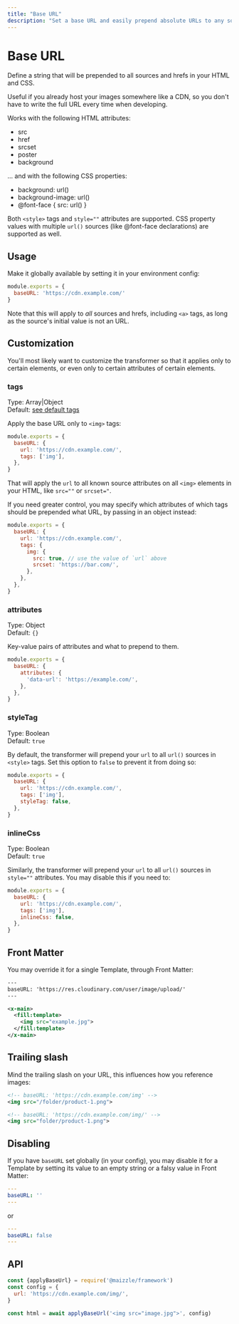 ```yaml
---
title: "Base URL"
description: "Set a base URL and easily prepend absolute URLs to any source in your HTML emails"
---
```


# Base URL

Define a string that will be prepended to all sources and hrefs in your HTML and CSS.

Useful if you already host your images somewhere like a CDN, so you don't have to write the full URL every time when developing.

Works with the following HTML attributes:

- src
- href
- srcset
- poster
- background

... and with the following CSS properties:

- <span class="text-sm font-mono">background: url()</span>
- <span class="text-sm font-mono">background-image: url()</span>
- <span class="text-sm font-mono">@font-face { src: url() }</span>

Both `<style>` tags and `style=""` attributes are supported. CSS property values with multiple `url()` sources (like @font-face declarations) are supported as well.

## Usage

Make it globally available by setting it in your environment config:

<code-sample title="config.js">

  ```js
  module.exports = {
    baseURL: 'https://cdn.example.com/'
  }
  ```

</code-sample>

<alert type="danger">Note that this will apply to _all_ sources and hrefs, including `<a>` tags, as long as the source's initial value is not an URL.</alert>

## Customization

You'll most likely want to customize the transformer so that it applies only to certain elements, or even only to certain attributes of certain elements.

### tags

Type: Array|Object\
Default: [see default tags](https://github.com/posthtml/posthtml-base-url/blob/main/lib/index.js)

Apply the base URL only to `<img>` tags:

<code-sample title="config.js">

  ```js
  module.exports = {
    baseURL: {
      url: 'https://cdn.example.com/',
      tags: ['img'],
    },
  }
  ```

</code-sample>

That will apply the `url` to all known source attributes on all `<img>` elements in your HTML, like `src=""` or `srcset="`.

If you need greater control, you may specify which attributes of which tags should be prepended what URL, by passing in an object instead:

<code-sample title="config.js">

  ```js
  module.exports = {
    baseURL: {
      url: 'https://cdn.example.com/',
      tags: {
        img: {
          src: true, // use the value of `url` above
          srcset: 'https://bar.com/',
        },
      },
    },
  }
  ```

</code-sample>

### attributes

Type: Object\
Default: `{}`

Key-value pairs of attributes and what to prepend to them.

<code-sample title="config.js">

  ```js
  module.exports = {
    baseURL: {
      attributes: {
        'data-url': 'https://example.com/',
      },
    },
  }
  ```

</code-sample>

### styleTag

Type: Boolean\
Default: `true`

By default, the transformer will prepend your `url` to all `url()` sources in `<style>` tags.
Set this option to `false` to prevent it from doing so:

<code-sample title="config.js">

  ```js
  module.exports = {
    baseURL: {
      url: 'https://cdn.example.com/',
      tags: ['img'],
      styleTag: false,
    },
  }
  ```

</code-sample>

### inlineCss

Type: Boolean\
Default: `true`

Similarly, the transformer will prepend your `url` to all `url()` sources in `style=""` attributes.
You may disable this if you need to:

<code-sample title="config.js">

  ```js
  module.exports = {
    baseURL: {
      url: 'https://cdn.example.com/',
      tags: ['img'],
      inlineCss: false,
    },
  }
  ```

</code-sample>

## Front Matter

You may override it for a single Template, through Front Matter:

<code-sample title="src/templates/example.html">

  ```xml
  ---
  baseURL: 'https://res.cloudinary.com/user/image/upload/'
  ---

  <x-main>
    <fill:template>
      <img src="example.jpg">
    </fill:template>
  </x-main>
  ```

</code-sample>

## Trailing slash

Mind the trailing slash on your URL, this influences how you reference images:

<code-sample title="src/templates/example.html">

  ```xml
  <!-- baseURL: 'https://cdn.example.com/img' -->
  <img src="/folder/product-1.png">

  <!-- baseURL: 'https://cdn.example.com/img/' -->
  <img src="folder/product-1.png">
  ```

</code-sample>


## Disabling

If you have `baseURL` set globally (in your config), you may disable it for a Template by setting its value to an empty string or a falsy value in Front Matter:

<code-sample title="src/templates/example.html">

  ```yaml
  ---
  baseURL: ''
  ---
  ```

</code-sample>

or

<code-sample title="src/templates/example.html">

  ```yaml
  ---
  baseURL: false
  ---
  ```

</code-sample>

## API

<code-sample title="app.js">

  ```js
  const {applyBaseUrl} = require('@maizzle/framework')
  const config = {
    url: 'https://cdn.example.com/img/',
  }

  const html = await applyBaseUrl('<img src="image.jpg">', config)
  ```

</code-sample>
